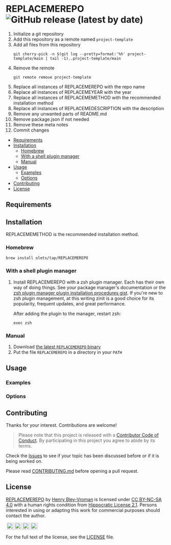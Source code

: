 # REPLACEMEREPO ![GitHub release (latest by date)](https://img.shields.io/github/v/release/olets/REPLACEMEREPO)

<!-- Begin meta notes -->
1. Initialize a git repository
1. Add this repository as a remote named `project-template`
1. Add all files from this repository
    ```shell
    git cherry-pick -n $(git log --pretty=format:'%h' project-template/main | tail -1)..project-template/main
    ```
1. Remove the remote
    ```shell
    git remote remove project-template
    ```
1. Replace all instances of REPLACEMEREPO with the repo name
1. Replace all instances of REPLACEMEYEAR with the year
1. Replace all instances of REPLACEMEMETHOD with the recommended installation method
1. Replace all instances of REPLACEMEDESCRIPTION with the description
1. Remove any unwanted parts of README.md
1. Remove package.json if not needed
1. Remove these meta notes
1. Commit changes
<!-- End meta notes -->

<!-- TOC -->
- [Requirements](#requirements)
- [Installation](#installation)
    - [Homebrew](#homebrew)
    - [With a shell plugin manager](#with-a-shell-plugin-manager)
    - [Manual](#manual)
- [Usage](#usage)
    - [Examples](#examples)
    - [Options](#options)
- [Contributing](#contributing)
- [License](#License)

## Requirements



## Installation

REPLACEMEMETHOD is the recommended installation method.

### Homebrew

```shell
brew install olets/tap/REPLACEMEREPO
```

### With a shell plugin manager

1. Install REPLACEMEREPO with a zsh plugin manager. Each has their own way of doing things. See your package manager's documentation or the [zsh plugin manager plugin installation procedures gist](https://gist.github.com/olets/06009589d7887617e061481e22cf5a4a). If you're new to zsh plugin management, at this writing zinit is a good choice for its popularity, frequent updates, and great performance.

    After adding the plugin to the manager, restart zsh:

    ```shell
    exec zsh
    ```

### Manual

1. Download [the latest `REPLACEMEREPO` binary](https://github.com/olets/REPLACEMEREPO/releases/latest)
1. Put the file `REPLACEMEREPO` in a directory in your `PATH`

## Usage



### Examples



### Options




## Contributing

Thanks for your interest. Contributions are welcome!

> Please note that this project is released with a [Contributor Code of Conduct](CODE_OF_CONDUCT.md). By participating in this project you agree to abide by its terms.

Check the [Issues](https://github.com/olets/REPLACEMEREPO/issues) to see if your topic has been discussed before or if it is being worked on.

Please read [CONTRIBUTING.md](CONTRIBUTING.md) before opening a pull request.

## License

<p xmlns:dct="http://purl.org/dc/terms/" xmlns:cc="http://creativecommons.org/ns#" class="license-text"><a rel="cc:attributionURL" property="dct:title" href="https://www.github.com/olets/REPLACEMEREPO">REPLACEMEREPO</a> by <a rel="cc:attributionURL dct:creator" property="cc:attributionName" href="https://www.github.com/olets">Henry Bley-Vroman</a> is licensed under <a rel="license" href="https://creativecommons.org/licenses/by-nc-sa/4.0">CC BY-NC-SA 4.0</a> with a human rights condition from <a href="https://firstdonoharm.dev/version/2/1/license.html">Hippocratic License 2.1</a>. Persons interested in using or adapting this work for commercial purposes should contact the author.</p>

<img style="height:22px!important;margin-left:3px;vertical-align:text-bottom;" src="https://mirrors.creativecommons.org/presskit/icons/cc.svg?ref=chooser-v1" /><img style="height:22px!important;margin-left:3px;vertical-align:text-bottom;" src="https://mirrors.creativecommons.org/presskit/icons/by.svg?ref=chooser-v1" /><img style="height:22px!important;margin-left:3px;vertical-align:text-bottom;" src="https://mirrors.creativecommons.org/presskit/icons/nc.svg?ref=chooser-v1" /><img style="height:22px!important;margin-left:3px;vertical-align:text-bottom;" src="https://mirrors.creativecommons.org/presskit/icons/sa.svg?ref=chooser-v1" />

For the full text of the license, see the [LICENSE](LICENSE) file.
